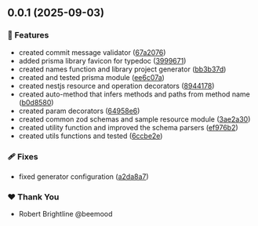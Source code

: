 ## 0.0.1 (2025-09-03)

### 🚀 Features

- created commit message validator ([67a2076](https://github.com/beemood/beenest/commit/67a2076))
- added prisma library favicon for typedoc ([3999671](https://github.com/beemood/beenest/commit/3999671))
- created names function and library project generator ([bb3b37d](https://github.com/beemood/beenest/commit/bb3b37d))
- created and tested prisma module ([ee6c07a](https://github.com/beemood/beenest/commit/ee6c07a))
- created nestjs resource and operation decorators ([8944178](https://github.com/beemood/beenest/commit/8944178))
- created auto-method that infers methods and paths from method name ([b0d8580](https://github.com/beemood/beenest/commit/b0d8580))
- created param decorators ([64958e6](https://github.com/beemood/beenest/commit/64958e6))
- created common zod schemas and sample resource module ([3ae2a30](https://github.com/beemood/beenest/commit/3ae2a30))
- created utility function and improved the schema parsers ([ef976b2](https://github.com/beemood/beenest/commit/ef976b2))
- created utils functions and tested ([6ccbe2e](https://github.com/beemood/beenest/commit/6ccbe2e))

### 🩹 Fixes

- fixed generator configuration ([a2da8a7](https://github.com/beemood/beenest/commit/a2da8a7))

### ❤️ Thank You

- Robert Brightline @beemood